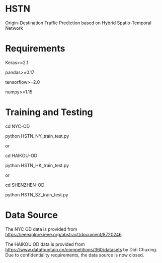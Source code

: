 # HSTN
Origin-Destination Traffic Prediction based on Hybrid Spatio-Temporal Network

# Requirements
Keras>=2.1

pandas>=0.17

tensorflow>=2.0

numpy>=1.15

# Training and Testing
cd NYC-OD

python HSTN_NY_train_test.py

or

cd HAIKOU-OD

python HSTN_HK_train_test.py

or

cd SHENZHEN-OD

python HSTN_SZ_train_test.py

# Data Source
The NYC OD data is provided from https://ieeexplore.ieee.org/abstract/document/8720246.

The HAIKOU OD data is provided from https://www.datafountain.cn/competitions/360/datasets by Didi Chuxing. Due to confidentiality requirements, the data source is now closed.

